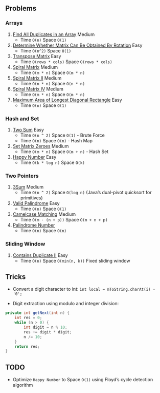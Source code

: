 ## Problems

### Arrays

1. [Find All Duplicates in an Array](https://leetcode.com/problems/find-all-duplicates-in-an-array) Medium
   - Time `O(n)` Space `O(1)`
2. [Determine Whether Matrix Can Be Obtained By Rotation](https://leetcode.com/problems/determine-whether-matrix-can-be-obtained-by-rotation) Easy
   - Time `O(n^2)` Space `O(1)`
3. [Transpose Matrix](https://leetcode.com/problems/transpose-matrix) Easy
   - Time `O(rows * cols)` Space `O(rows * cols)`
4. [Spiral Matrix](https://leetcode.com/problems/spiral-matrix) Medium
   - Time `O(m * n)` Space `O(m * n)`
5. [Spiral Matrix II](https://leetcode.com/problems/spiral-matrix-ii) Medium
   - Time `O(n * n)` Space `O(n * n)`
6. [Spiral Matrix IV](https://leetcode.com/problems/spiral-matrix-iv) Medium
   - Time `O(m * n)` Space `O(m * n)`
7. [Maximum Area of Longest Diagonal Rectangle](https://leetcode.com/problems/maximum-area-of-longest-diagonal-rectangle) Easy
   - Time `O(n)` Space `O(1)`

### Hash and Set

1. [Two Sum](https://leetcode.com/problems/two-sum) Easy
   - Time `O(n ^ 2)` Space `O(1)` - Brute Force
   - Time `O(n)` Space `O(n)` - Hash Map
2. [Set Matrix Zeroes](https://leetcode.com/problems/set-matrix-zeroes) Medium
   - Time `O(m * n)` Space `O(m + n)` - Hash Set
3. [Happy Number](https://leetcode.com/problems/happy-number) Easy
   - Time `O(k * log n)` Space `O(k)`

### Two Pointers

1. [3Sum](https://leetcode.com/problems/3sum) Medium
   - Time `O(n ^ 2)` Space `O(log n)` (Java’s dual-pivot quicksort for primitives)
2. [Valid Palindrome](https://leetcode.com/problems/valid-palindrome) Easy
   - Time `O(n)` Space `O(1)`
3. [Camelcase Matching](https://leetcode.com/problems/camelcase-matching) Medium
   - Time `O(m · (n + p))` Space `O(m + n + p)`
4. [Palindrome Number](https://leetcode.com/problems/palindrome-number)
   - Time `O(n)` Space `O(n)`

### Sliding Window

1. [Contains Duplicate II](https://leetcode.com/problems/contains-duplicate-ii) Easy
   - Time `O(n)` Space `O(min(n, k))` Fixed sliding window


## Tricks

- Convert a digit character to int: `int local = mToString.charAt(i) - '0';`

- Digit extraction using modulo and integer division:

```java
private int getNext(int n) {
    int res = 0;
    while (n > 0) {
        int digit = n % 10;
        res += digit * digit;
        n /= 10;
    }
    return res;
}
`````

## TODO

- Optimize `Happy Number` to Space `O(1)` using Floyd’s cycle detection algorithm